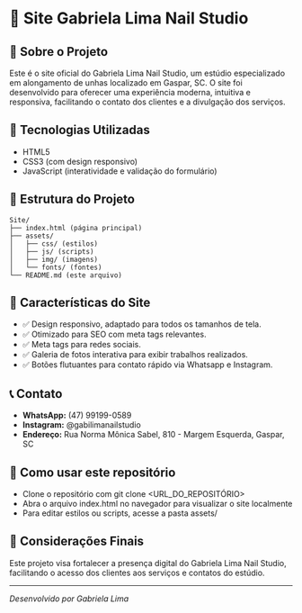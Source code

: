 # 🌟 Site Gabriela Lima Nail Studio

## 📌 Sobre o Projeto
Este é o site oficial do Gabriela Lima Nail Studio, um estúdio especializado em alongamento de unhas localizado em Gaspar, SC.
O site foi desenvolvido para oferecer uma experiência moderna, intuitiva e responsiva, facilitando o contato dos clientes e a divulgação dos serviços.

## 🚀 Tecnologias Utilizadas
- HTML5
- CSS3 (com design responsivo)
- JavaScript (interatividade e validação do formulário)

## 📁 Estrutura do Projeto
```
Site/
├── index.html (página principal)
├── assets/
│   ├── css/ (estilos)
│   ├── js/ (scripts)
│   ├── img/ (imagens)
│   └── fonts/ (fontes)
└── README.md (este arquivo)
```

## 🎨 Características do Site
- ✅ Design responsivo, adaptado para todos os tamanhos de tela.
- ✅ Otimizado para SEO com meta tags relevantes.
- ✅ Meta tags para redes sociais.
- ✅ Galeria de fotos interativa para exibir trabalhos realizados.
- ✅ Botões flutuantes para contato rápido via Whatsapp e Instagram.

## 📞 Contato
- **WhatsApp:** (47) 99199-0589
- **Instagram:** @gabilimanailstudio
- **Endereço:** Rua Norma Mônica Sabel, 810 - Margem Esquerda, Gaspar, SC

## 📌 Como usar este repositório
- Clone o repositório com git clone <URL_DO_REPOSITÓRIO>
- Abra o arquivo index.html no navegador para visualizar o site localmente
- Para editar estilos ou scripts, acesse a pasta assets/

## 📢 Considerações Finais
Este projeto visa fortalecer a presença digital do Gabriela Lima Nail Studio, facilitando o acesso dos clientes aos serviços e contatos do estúdio.


---
*Desenvolvido por Gabriela Lima* 
